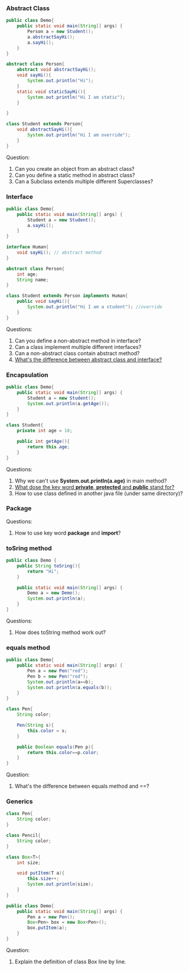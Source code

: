 ### Abstract Class

```java
public class Demo{
	public static void main(String[] args) {
		Person a = new Student();
		a.abstractSayHi();
		a.sayHi();
	}
}

abstract class Person{
	abstract void abstractSayHi();
	void sayHi(){
		System.out.println("Hi");
	}
	static void staticSayHi(){
		System.out.println("Hi I am static");
	}

}

class Student extends Person{
	void abstractSayHi(){
		System.out.println("Hi I am override");
	}
}
```

Question:
1. Can you create an object from an abstract class?
2. Can you define a static method in abstract class?
3. Can a Subclass extends multiple different Superclasses?

### Interface

```java
public class Demo{
	public static void main(String[] args) {
		Student a = new Student();
		a.sayHi();
	}
}

interface Human{
	void sayHi(); // abstract method
}

abstract class Person{
	int age;
	String name;
}

class Student extends Person implements Human{
	public void sayHi(){
		System.out.println("Hi I am a student"); //override
	}
}
```

Questions:
1. Can you define a non-abstract method in interface?
2. Can a class implement multiple different interfaces?
3. Can a non-abstract class contain abstract method?
4. [What's the difference between abstract class and interface?](https://www.geeksforgeeks.org/difference-between-abstract-class-and-interface-in-java/)

### Encapsulation

```java
public class Demo{
	public static void main(String[] args) {
		Student a = new Student();
		System.out.println(a.getAge());
	}
}

class Student{
	private int age = 18;

	public int getAge(){
		return this.age;
	}
}
```

Questions:
1. Why we can't use **System.out.println(a.age)** in main method?
2. [What dose the key word **private**, **protected** and **public** stand for?](https://stackoverflow.com/questions/215497/what-is-the-difference-between-public-protected-package-private-and-private-in)
3. How to use class defined in another java file (under same directory)?

### Package

Questions:
1. How to use key word **package** and **import**?

### toSring method

```java
public class Demo {
	public String toSring(){
		return "Hi";
	}

	public static void main(String[] args) {
		Demo a = new Demo();
		System.out.println(a);
	}
}
```

Questions:
1. How does toString method work out?

### equals method

```java
public class Demo{
	public static void main(String[] args) {
		Pen a = new Pen("red");
		Pen b = new Pen("red");
		System.out.println(a==b);
		System.out.println(a.equals(b));
	}
}

class Pen{
	String color;

	Pen(String s){
		this.color = s;
	}

	public Boolean equals(Pen p){
		return this.color==p.color;
	}
}
```

Question:
1. What's the difference between equals method and ==?

### Generics

```java
class Pen{
	String color;
}

class Pencil{
	String color;
}

class Box<T>{
	int size;

	void putItem(T a){
		this.size++;
		System.out.println(size);
	}
}

public class Demo{
	public static void main(String[] args) {
		Pen a = new Pen();
		Box<Pen> box = new Box<Pen>();
		box.putItem(a);
	}
}
```

Question:
1. Explain the definition of class Box<T> line by line.